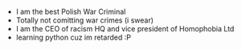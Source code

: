- I am the best Polish War Criminal
- Totally not comitting war crimes (i swear)
- I am the CEO of racism HQ and vice president of Homophobia Ltd
- learning python cuz im retarded :P
